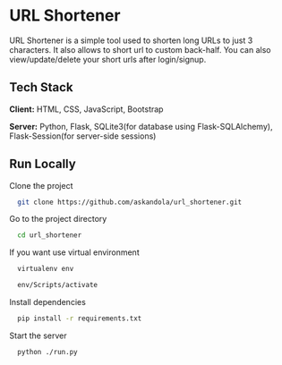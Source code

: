 
# URL Shortener

URL Shortener is a simple tool used to shorten long URLs to just 3 characters. It also allows to short url to custom back-half. You can also view/update/delete your short urls after login/signup.

## Tech Stack

**Client:** HTML, CSS, JavaScript, Bootstrap

**Server:** Python, Flask, SQLite3(for database using Flask-SQLAlchemy), Flask-Session(for server-side sessions)

## Run Locally

Clone the project

```bash
  git clone https://github.com/askandola/url_shortener.git
```

Go to the project directory

```bash
  cd url_shortener
```

If you want use virtual environment

```bash
  virtualenv env
```

```bash
  env/Scripts/activate
```

Install dependencies

```bash
  pip install -r requirements.txt
```

Start the server

```bash
  python ./run.py
```
